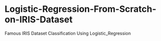 # Logistic-Regression-From-Scratch-on-IRIS-Dataset
 Famous IRIS Dataset Classification Using Logistic_Regression 
